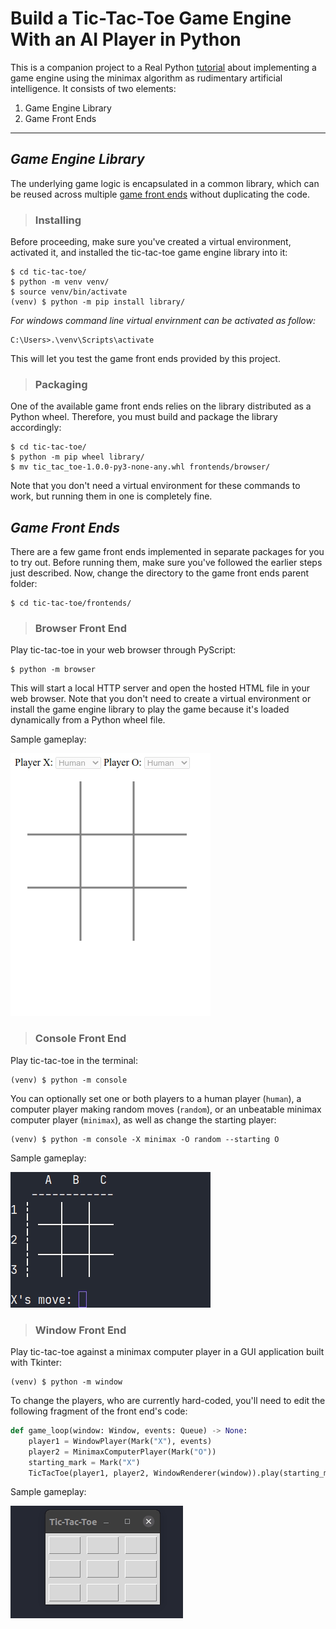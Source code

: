 # Build a Tic-Tac-Toe Game Engine With an AI Player in Python

This is a companion project to a Real Python [tutorial](https://realpython.com/tic-tac-toe-ai-python/) about implementing a game engine using the minimax algorithm as rudimentary artificial intelligence. It consists of two elements:

1. Game Engine Library
2. Game Front Ends

---

## _Game Engine Library_


The underlying game logic is encapsulated in a common library, which can be reused across multiple [game front ends](#game-front-ends) without duplicating the code.

> ### Installing

Before proceeding, make sure you've created a virtual environment, activated it, and installed the tic-tac-toe game engine library into it:

```shell
$ cd tic-tac-toe/
$ python -m venv venv/
$ source venv/bin/activate
(venv) $ python -m pip install library/
```
_For windows command line virtual envirnment can be activated as follow:_

```shell
C:\Users>.\venv\Scripts\activate
```

This will let you test the game front ends provided by this project.

> ### Packaging

One of the available game front ends relies on the library distributed as a Python wheel. Therefore, you must build and package the library accordingly:

```shell
$ cd tic-tac-toe/
$ python -m pip wheel library/
$ mv tic_tac_toe-1.0.0-py3-none-any.whl frontends/browser/
```

Note that you don't need a virtual environment for these commands to work, but running them in one is completely fine.

## _Game Front Ends_

There are a few game front ends implemented in separate packages for you to try out. Before running them, make sure you've followed the earlier steps just described. Now, change the directory to the game front ends parent folder:

```shell
$ cd tic-tac-toe/frontends/
```

> ### Browser Front End

Play tic-tac-toe in your web browser through PyScript:

```shell
$ python -m browser
```

This will start a local HTTP server and open the hosted HTML file in your web browser. Note that you don't need to create a virtual environment or install the game engine library to play the game because it's loaded dynamically from a Python wheel file.

Sample gameplay:

![](docs/browser.gif)

> ### Console Front End

Play tic-tac-toe in the terminal:

```shell
(venv) $ python -m console
```

You can optionally set one or both players to a human player (`human`), a computer player making random moves (`random`), or an unbeatable minimax computer player (`minimax`), as well as change the starting player:

```shell
(venv) $ python -m console -X minimax -O random --starting O
```

Sample gameplay:

![](docs/console.gif)

> ### Window Front End

Play tic-tac-toe against a minimax computer player in a GUI application built with Tkinter:

```shell
(venv) $ python -m window
```

To change the players, who are currently hard-coded, you'll need to edit the following fragment of the front end's code:

```python
def game_loop(window: Window, events: Queue) -> None:
    player1 = WindowPlayer(Mark("X"), events)
    player2 = MinimaxComputerPlayer(Mark("O"))
    starting_mark = Mark("X")
    TicTacToe(player1, player2, WindowRenderer(window)).play(starting_mark)
```

Sample gameplay:

![](docs/window.gif)
